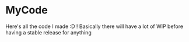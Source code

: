 # MyCode
Here's all the code I made :D !
Basically there will have a lot of WIP before having a stable release for anything
